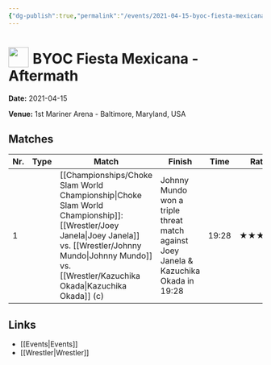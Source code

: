 ```yaml
---
{"dg-publish":true,"permalink":"/events/2021-04-15-byoc-fiesta-mexicana-aftermath/","title":"BYOC Fiesta Mexicana - Aftermath","noteIcon":"","created":"2025-08-11T09:30:59.029+02:00"}
---
```



# <img src="z_Images/ChokeSlam.png" width="40" style="vertical-align:bottom; margin-right:8px;">**BYOC Fiesta Mexicana - Aftermath**

**Date:** 2021-04-15

**Venue:** 1st Mariner Arena - Baltimore, Maryland, USA

## Matches

| Nr. | Type | Match | Finish | Time | Rating | Score |
|-----|------|-------|--------|------|--------|-------|
| 1 |  | [[Championships/Choke Slam World Championship\|Choke Slam World Championship]]: [[Wrestler/Joey Janela\|Joey Janela]] vs. [[Wrestler/Johnny Mundo\|Johnny Mundo]] vs. [[Wrestler/Kazuchika Okada\|Kazuchika Okada]] (c) | Johnny Mundo won a triple threat match against Joey Janela & Kazuchika Okada in  19:28 | 19:28 | ★★★★1/2 | 93 |

## Links
- [[Events\|Events]]
- [[Wrestler\|Wrestler]]

